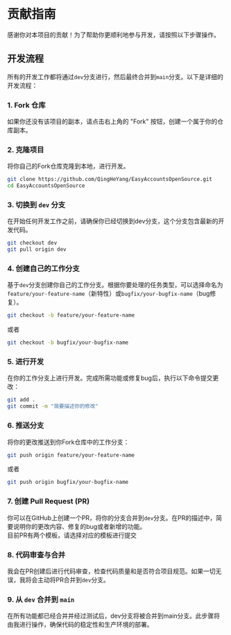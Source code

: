 # 贡献指南

感谢你对本项目的贡献！为了帮助你更顺利地参与开发，请按照以下步骤操作。

## 开发流程

所有的开发工作都将通过`dev`分支进行，然后最终合并到`main`分支。以下是详细的开发流程：

### 1. **Fork 仓库**
   如果你还没有该项目的副本，请点击右上角的 "Fork" 按钮，创建一个属于你的仓库副本。

### 2. **克隆项目**
   将你自己的Fork仓库克隆到本地，进行开发。
```bash
git clone https://github.com/QingHeYang/EasyAccountsOpenSource.git
cd EasyAccountsOpenSource
```

### 3. 切换到 `dev` 分支
在开始任何开发工作之前，请确保你已经切换到dev分支，这个分支包含最新的开发代码。  
```bash
git checkout dev
git pull origin dev
```

### 4. 创建自己的工作分支
基于`dev`分支创建你自己的工作分支。根据你要处理的任务类型，可以选择命名为`feature/your-feature-name`（新特性）或`bugfix/your-bugfix-name`（bug修复）。  
```bash
git checkout -b feature/your-feature-name
```
或者
```bash
git checkout -b bugfix/your-bugfix-name
```

### 5. 进行开发
在你的工作分支上进行开发。完成所需功能或修复bug后，执行以下命令提交更改：  
```bash
git add .
git commit -m "简要描述你的修改"
```

### 6. 推送分支
将你的更改推送到你Fork仓库中的工作分支：
```bash
git push origin feature/your-feature-name
```
或者
```bash
git push origin bugfix/your-bugfix-name
```

### 7. 创建 Pull Request (PR)
你可以在GitHub上创建一个PR，将你的分支合并到`dev`分支。在PR的描述中，简要说明你的更改内容、修复的bug或者新增的功能。  
目前PR有两个模板，请选择对应的模板进行提交  

### 8. 代码审查与合并
我会在PR创建后进行代码审查，检查代码质量和是否符合项目规范。如果一切无误，我将会主动将PR合并到`dev`分支。  

### 9. 从 `dev` 合并到 `main`
在所有功能都已经合并并经过测试后，dev分支将被合并到main分支。此步骤将由我进行操作，确保代码的稳定性和生产环境的部署。

